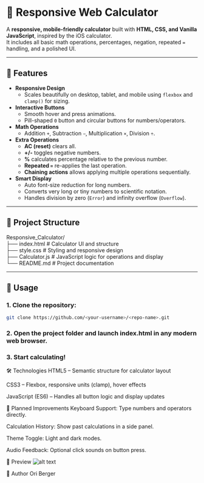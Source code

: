 # 🧮 Responsive Web Calculator

A **responsive, mobile-friendly calculator** built with **HTML, CSS, and Vanilla JavaScript**, inspired by the iOS calculator.  
It includes all basic math operations, percentages, negation, repeated `=` handling, and a polished UI.

---

## 🚀 Features

- **Responsive Design**
  - Scales beautifully on desktop, tablet, and mobile using `flexbox` and `clamp()` for sizing.
- **Interactive Buttons**
  - Smooth hover and press animations.
  - Pill-shaped `0` button and circular buttons for numbers/operators.
- **Math Operations**
  - Addition `+`, Subtraction `−`, Multiplication `×`, Division `÷`.
- **Extra Operations**
  - **AC (reset)** clears all.
  - **+/-** toggles negative numbers.
  - **%** calculates percentage relative to the previous number.
  - **Repeated `=`** re-applies the last operation.
  - **Chaining actions** allows applying multiple operations sequentially.
- **Smart Display**
  - Auto font-size reduction for long numbers.
  - Converts very long or tiny numbers to scientific notation.
  - Handles division by zero (`Error`) and infinity overflow (`Overflow`).

---

## 📂 Project Structure

Responsive_Calculator/ <br>
├── index.html # Calculator UI and structure <br>
├── style.css # Styling and responsive design <br>
├── Calculator.js # JavaScript logic for operations and display <br>
└── README.md # Project documentation <br>


---

## 📖 Usage

### 1. Clone the repository:

```bash
git clone https://github.com/<your-username>/<repo-name>.git
```

### 2. Open the project folder and launch index.html in any modern web browser.

### 3. Start calculating!

🛠️ Technologies
HTML5 – Semantic structure for calculator layout

CSS3 – Flexbox, responsive units (clamp), hover effects

JavaScript (ES6) – Handles all button logic and display updates

🎯 Planned Improvements
Keyboard Support: Type numbers and operators directly.

Calculation History: Show past calculations in a side panel.

Theme Toggle: Light and dark modes.

Audio Feedback: Optional click sounds on button press.

📸 Preview
![alt text](<img width="638" height="827" alt="image" src="https://github.com/user-attachments/assets/3eb65d78-7cf5-436a-a500-9a1b025998da" />)


👤 Author
Ori Berger